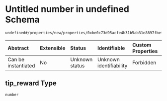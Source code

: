 # Untitled number in undefined Schema

```txt
undefined#/properties/new/properties/0xbe0c73d95acfe4b31b5ab31e8897fbefc2f7aacf311bd81f0194af99dd4bce02/properties/tip_reward
```



| Abstract            | Extensible | Status         | Identifiable            | Custom Properties | Additional Properties | Access Restrictions | Defined In                                                           |
| :------------------ | :--------- | :------------- | :---------------------- | :---------------- | :-------------------- | :------------------ | :------------------------------------------------------------------- |
| Can be instantiated | No         | Unknown status | Unknown identifiability | Forbidden         | Allowed               | none                | [Pool.schema.json\*](../out/Pool.schema.json "open original schema") |

## tip\_reward Type

`number`
